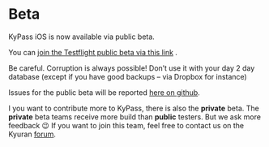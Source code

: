 # Beta

KyPass iOS is now available via public beta.

You can [join the Testflight public beta via this link](https://testflight.apple.com/join/wlZmOo9t) .

Be careful. Corruption is always possible! Don’t use it with your day 2 day database \(except if you have good backups – via Dropbox for instance\)

Issues for the public beta will be reported [here on github](https://github.com/redbug26/kypass/issues).

I you want to contribute more to KyPass, there is also the **private** beta. The **private** beta teams receive more build than **public** testers. But we ask more feedback 😉 If you want to join this team, feel free to contact us on the Kyuran [forum](https://www.kyuran.be/forum).

